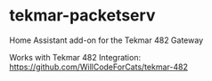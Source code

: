 # tekmar-packetserv
Home Assistant add-on for the Tekmar 482 Gateway

Works with Tekmar 482 Integration: https://github.com/WillCodeForCats/tekmar-482
